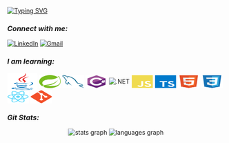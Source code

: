 [![Typing SVG](https://readme-typing-svg.herokuapp.com/?lines=Hi!+I'm+Carol.👋)](https://git.io/typing-svg)


### _Connect with me:_
[![LinkedIn](https://img.shields.io/badge/linkedin-%230077B5.svg?style=for-the-badge&logo=linkedin&logoColor=white)](https://www.linkedin.com/in/carolimaa/)
[![Gmail](https://img.shields.io/badge/-Gmail-c14438?style=for-the-badge&logo=gmail&logoColor=c71610)](mailto:carolniver12@gmail.com)

### _I am learning:_
<div style="display: inline_block" >
  <img align="center" alt="Java" height="40" width="70" src="https://raw.githubusercontent.com/devicons/devicon/master/icons/java/java-original.svg">
  <img align="center" alt="Spring" height="30" width="50" src="https://raw.githubusercontent.com/devicons/devicon/master/icons/spring/spring-original.svg">
  <img align="center" alt="MySQL" height="30" width="50" src="https://raw.githubusercontent.com/devicons/devicon/master/icons/mysql/mysql-original.svg">
  <img align="center" alt="C#" height="30" width="50" src="https://raw.githubusercontent.com/devicons/devicon/55609aa5bd817ff167afce0d965585c92040787a/icons/csharp/csharp-original.svg">
  <img align="center" alt=".NET" height="30" width="50" src="https://cdn.jsdelivr.net/gh/devicons/devicon/icons/dot-net/dot-net-plain-wordmark.svg">
  <img align="center" alt="JavaScript" height="30" width="50" src="https://raw.githubusercontent.com/devicons/devicon/master/icons/javascript/javascript-plain.svg">
  <img align="center" alt="TypeScript" height="30" width="50" src="https://raw.githubusercontent.com/devicons/devicon/master/icons/typescript/typescript-plain.svg">
  <img align="center" alt="HTML" height="30" width="50" src="https://raw.githubusercontent.com/devicons/devicon/master/icons/html5/html5-original.svg">
  <img align="center" alt="CSS" height="30" width="50" src="https://raw.githubusercontent.com/devicons/devicon/master/icons/css3/css3-original.svg">
  <img align="center" alt="React" height="30" width="50" src="https://raw.githubusercontent.com/devicons/devicon/master/icons/react/react-original.svg">
  <img align="center" alt="Git" height="30" width="50" src="https://raw.githubusercontent.com/devicons/devicon/master/icons/git/git-original.svg">
</div>

### _Git Stats:_
<div align="center">
  <img src="https://github-readme-stats.vercel.app/api?username=Carolimaa&hide_title=false&hide_rank=false&show_icons=true&include_all_commits=true&count_private=true&disable_animations=false&theme=onedark&locale=en&hide_border=false&order=1" height="140" alt="stats graph"  />
  <img src="https://github-readme-stats.vercel.app/api/top-langs?username=Carolimaa&locale=en&hide_title=false&layout=compact&card_width=320&langs_count=5&theme=onedark&hide_border=false&order=2" height="140" alt="languages graph"  />
</div>

<!---
Carolimaa/Carolimaa is a ✨ special ✨ repository because its `README.md` (this file) appears on your GitHub profile.
You can click the Preview link to take a look at your changes.
--->
